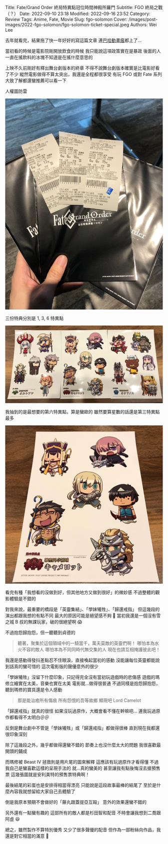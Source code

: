 Title: Fate/Grand Order 終局特異點冠位時間神殿所羅門
Subtitle: FGO 終局之戰（？）
Date: 2022-09-10 23:18
Modified: 2022-09-16 23:52
Category: Review
Tags: Anime, Fate, Movie
Slug: fgo-solomon
Cover: /images/post-images/2022-fgo-solomon/fgo-solomon-ticket-special.jpeg
Authors: Wei Lee

去年就看完，結果拖了快一年好好的寫這篇文章
連[巴哈動畫瘋](https://ani.gamer.com.tw/animeVideo.php?sn=31045)都上了...

<!--more-->

當初看的時候是電影院剛開放飲食的時候
我只能說這項政策實在是暴政
後面的人一直在搖飲料的冰塊不知道是在搖什麼意思的

上映不久前剛好有釋出舞台劇版本的終章
不得不說舞台劇版本確實是比電影好看了不少
縱然電影做得不算太突出，我還是全程都很享受
有玩 FGO 或對 Fate 系列大致了解都還蠻推薦可以看一下


人權圖防雷

![fgo-solomon-ticket](/images/post-images/2022-fgo-solomon/fgo-solomon-ticket.jpeg)

三份特典分別是 1, 3, 6 特異點

![fgo-solomon-ticket-special](/images/post-images/2022-fgo-solomon/fgo-solomon-ticket-special.jpeg)

我抽到的是最想要的第六特異點，算是蠻歐的
雖然要算星數的話還是第三特異點最多

![fgo-solomon-ticket-special-2](/images/post-images/2022-fgo-solomon/fgo-solomon-ticket-special-2.jpeg)

看完有種「我想看的沒做到好，但其他地方又做到很好」的微妙感
不過整體的觀影體驗是不錯的

對我來說，最重要的橋段是「英靈集結」、「學妹犧牲」、「歸還戒指」
但這幾段的演出都跟我想的有點不同
最大的原因可能是絕望感不夠 🤔
當初我還是一個沒有雪之城 B 叔的無課玩家，破的很絕望啊 😱

不過抱怨歸抱怨，但一聽聽到貞德的

> 聽著，聚集於這個領域中的一騎當千，萬夫莫敵的英靈們啊！
> 哪怕本為水火不容的敵人
> 哪怕本為不同同時代無交集的人
> 現在也請互相掩護彼此吧！

我還是感動得發抖差點忍不住眼淚，直接喚起當初的感動
沒能讓每位英靈都能說到話真的蠻可惜的
這次電影版的聲優意外的很少

「學妹犧牲」沒留下什麼印象，只記得完全沒有當初玩遊戲時的悲傷感
遊戲的瑪修立繪實在太美，音樂也實在太美
電影就...做得很普通
不過同樣是抱怨歸抱怨，聽到瑪修的寶具還是令人感動

> 那是能治癒所有傷痕
> 所有怨恨的吾等故鄉
> 顯現吧
> Lord Camelot

「歸還戒指」就真的很怪
如果沒玩過原作，大概會看不懂在幹嘛吧...
連我玩過原作都看得不太明白＠＠

反倒是舞台劇中不管是「學妹犧牲」或「歸還戒指」都做得很棒
直到現在我都還很印象深刻

除了這幾段之外，幾乎都做得還蠻不錯的
節奏上也沒什麼太大的問題
我很喜歡最開頭的鋪成

而瑪修被 Beast IV 拯救則是用片尾的圖來解釋
這應該有玩過原作才看得懂
不過我自己是蠻喜歡這樣的呈現手法的
就...真的蠻美的
甚至讓我有點後悔沒去搶預售票
這幾張圖就是安利美特的預售票特典啊！

最後結尾的彩蛋也是安排得相當得漂亮
只能說是這段故事最棒的結尾了
至於是什麼內容我就想留給大家自己去體驗了

倒是我原本預期不會做好的「藤丸跟蓋提亞互毆」
意外的效果還蠻不錯的

另外還有一點蠻有趣的
這部所有的敵人都是杉田智和配音
不時會讓我想到二喬跟阿虛 😆

總之，雖然製作不算特別優秀
又少了很多聲優的配音
但作為一部粉絲向作品，我還是對它相當的滿意 💯
